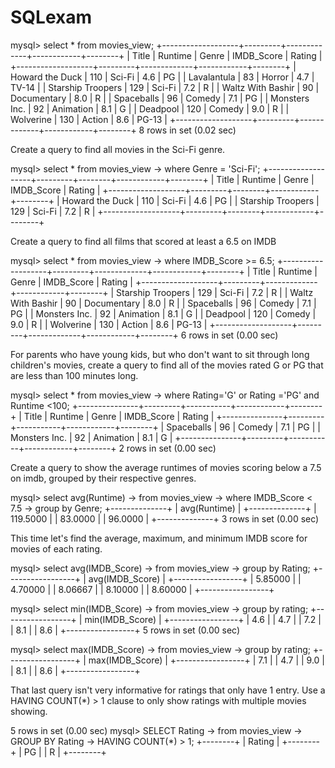# SQLexam

mysql> select * from movies_view;
+-------------------+---------+-------------+------------+--------+
| Title             | Runtime | Genre       | IMDB_Score | Rating |
+-------------------+---------+-------------+------------+--------+
| Howard the Duck   |     110 | Sci-Fi      |        4.6 | PG     |
| Lavalantula       |      83 | Horror      |        4.7 | TV-14  |
| Starship Troopers |     129 | Sci-Fi      |        7.2 | R      |
| Waltz With Bashir |      90 | Documentary |        8.0 | R      |
| Spaceballs        |      96 | Comedy      |        7.1 | PG     |
| Monsters Inc.     |      92 | Animation   |        8.1 | G      |
| Deadpool          |     120 | Comedy      |        9.0 | R      |
| Wolverine         |     130 | Action      |        8.6 | PG-13  |
+-------------------+---------+-------------+------------+--------+
8 rows in set (0.02 sec)



Create a query to find all movies in the Sci-Fi genre.

mysql> select * from movies_view
    -> where Genre = 'Sci-Fi';
+-------------------+---------+--------+------------+--------+
| Title             | Runtime | Genre  | IMDB_Score | Rating |
+-------------------+---------+--------+------------+--------+
| Howard the Duck   |     110 | Sci-Fi |        4.6 | PG     |
| Starship Troopers |     129 | Sci-Fi |        7.2 | R      |
+-------------------+---------+--------+------------+--------+



Create a query to find all films that scored at least a 6.5 on IMDB

mysql> select * from movies_view
    -> where IMDB_Score >= 6.5;
+-------------------+---------+-------------+------------+--------+
| Title             | Runtime | Genre       | IMDB_Score | Rating |
+-------------------+---------+-------------+------------+--------+
| Starship Troopers |     129 | Sci-Fi      |        7.2 | R      |
| Waltz With Bashir |      90 | Documentary |        8.0 | R      |
| Spaceballs        |      96 | Comedy      |        7.1 | PG     |
| Monsters Inc.     |      92 | Animation   |        8.1 | G      |
| Deadpool          |     120 | Comedy      |        9.0 | R      |
| Wolverine         |     130 | Action      |        8.6 | PG-13  |
+-------------------+---------+-------------+------------+--------+
6 rows in set (0.00 sec)


For parents who have young kids, but who don't want to sit through long children's movies, create a query to find all of the movies rated G or PG that are less than 100 minutes long.


mysql> select * from movies_view
    -> where Rating='G' or Rating ='PG' and Runtime <100;
+---------------+---------+-----------+------------+--------+
| Title         | Runtime | Genre     | IMDB_Score | Rating |
+---------------+---------+-----------+------------+--------+
| Spaceballs    |      96 | Comedy    |        7.1 | PG     |
| Monsters Inc. |      92 | Animation |        8.1 | G      |
+---------------+---------+-----------+------------+--------+
2 rows in set (0.00 sec)

Create a query to show the average runtimes of movies scoring below a 7.5 on imdb, grouped by their respective genres.

mysql> select avg(Runtime)
    -> from movies_view
    -> where IMDB_Score < 7.5
    -> group by Genre;
+--------------+
| avg(Runtime) |
+--------------+
|     119.5000 |
|      83.0000 |
|      96.0000 |
+--------------+
3 rows in set (0.00 sec)


This time let's find the average, maximum, and minimum IMDB score for movies of each rating.


mysql> select avg(IMDB_Score)
    -> from movies_view
    -> group by Rating;
+-----------------+
| avg(IMDB_Score) |
+-----------------+
|         5.85000 |
|         4.70000 |
|         8.06667 |
|         8.10000 |
|         8.60000 |
+-----------------+

mysql> select min(IMDB_Score)
    -> from movies_view
    -> group by rating;
+-----------------+
| min(IMDB_Score) |
+-----------------+
|             4.6 |
|             4.7 |
|             7.2 |
|             8.1 |
|             8.6 |
+-----------------+
5 rows in set (0.00 sec)

mysql> select max(IMDB_Score)
    -> from movies_view
    -> group by rating;
+-----------------+
| max(IMDB_Score) |
+-----------------+
|             7.1 |
|             4.7 |
|             9.0 |
|             8.1 |
|             8.6 |
+-----------------+

That last query isn't very informative for ratings that only have 1 entry. Use a HAVING COUNT(*) > 1 clause to only show ratings with multiple movies showing.


5 rows in set (0.00 sec)
mysql> SELECT Rating
    -> from movies_view
    -> GROUP BY Rating
    -> HAVING COUNT(*) > 1;
+--------+
| Rating |
+--------+
| PG     |
| R      |
+--------+
